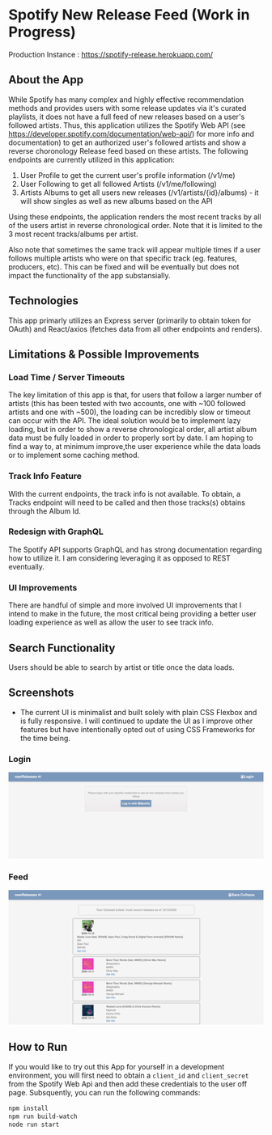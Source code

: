 # Spotify New Release Feed (Work in Progress)

Production Instance : https://spotify-release.herokuapp.com/

## About the App



While Spotify has many complex and highly effective recommendation methods and provides users with some release updates via it's curated playlists, it does not have a full feed of new releases based on a user's followed artists. Thus, this application utilizes the Spotify Web API (see https://developer.spotify.com/documentation/web-api/) for more info and documentation) to get an authorized user's followed artists and show a reverse choronology Release feed based on these artists. The following endpoints are currently utilized in this application:

1. User Profile to get the current user's profile information (/v1/me)
2. User Following to get all followed Artists (/v1/me/following)
3. Artists Albums to get all users new releases (/v1/artists/{id}/albums) - it will show singles as well as new albums based on the API 


Using these endpoints, the application renders the most recent tracks by all of the users artist in reverse chronological order.  Note that it is limited to the 3 most recent tracks/albums per artist.  

Also note that sometimes the same track will appear multiple times if a user follows multiple artists who were on that specific track (eg. features, producers, etc).  This can be fixed and will be eventually but does not impact the functionality of the app substansially.

## Technologies

This app primarly utilizes an Express server (primarily to obtain token for OAuth) and React/axios (fetches data from all other endpoints and renders).

## Limitations & Possible Improvements

### Load Time / Server Timeouts

The key limitation of this app is that, for users that follow a larger number of artists (this has been tested with two accounts, one with ~100 followed artists and one with ~500), the loading can be incredibly slow or timeout can occur with the API.  The ideal solution would be to implement lazy loading, but in order to show a reverse chronological order, all artist album data must be fully loaded in order to properly sort by date.  I am hoping to find a way to, at minimum improve,the user experience while the data loads or to implement some caching method.

### Track Info Feature

With the current endpoints, the track info is not available.  To obtain, a Tracks endpoint will need to be called and then those tracks(s) obtains through the Album Id.

### Redesign with GraphQL

The Spotify API supports GraphQL and has strong documentation regarding how to utilize it. I am considering leveraging it as opposed to REST eventually.

### UI Improvements

There are handful of simple and more involved UI improvements that I intend to make in the future, the most critical being providing a better user loading experience as well as allow the user to see track info.

## Search Functionality

Users should be able to search by artist or title once the data loads.

## Screenshots

* The current UI is minimalist and built solely with plain CSS Flexbox and is fully responsive.  I will continued to update the UI as I improve other features but have intentionally opted out of using CSS Frameworks for the time being.

### Login

![ScreenShot](/login.png)

### Feed

![ScreenShot](/releases.png)



## How to Run

If you would like to try out this App for yourself in a development environment, you will first need to obtain a `client_id` and `client_secret` from the Spotify Web Api and then add these credentials to the user off page.  Subsquently, you can run the following commands:

```
npm install
npm run build-watch
node run start
```
